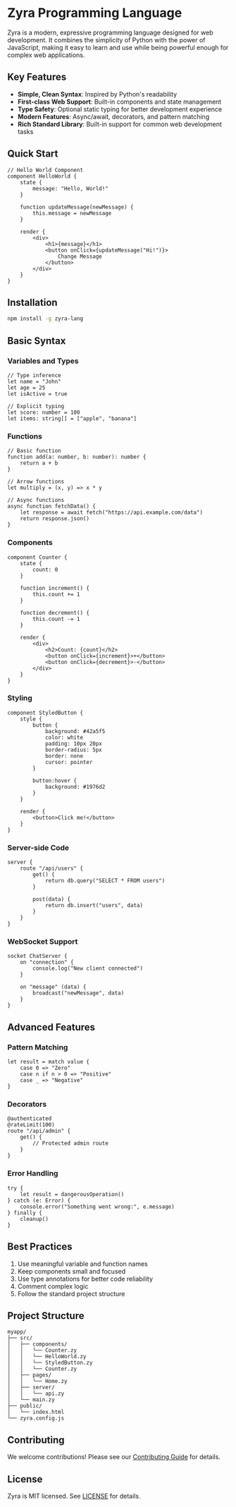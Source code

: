 # Zyra Programming Language

Zyra is a modern, expressive programming language designed for web development. It combines the simplicity of Python with the power of JavaScript, making it easy to learn and use while being powerful enough for complex web applications.

## Key Features

- **Simple, Clean Syntax**: Inspired by Python's readability
- **First-class Web Support**: Built-in components and state management
- **Type Safety**: Optional static typing for better development experience
- **Modern Features**: Async/await, decorators, and pattern matching
- **Rich Standard Library**: Built-in support for common web development tasks

## Quick Start

```zyra
// Hello World Component
component HelloWorld {
    state {
        message: "Hello, World!"
    }

    function updateMessage(newMessage) {
        this.message = newMessage
    }

    render {
        <div>
            <h1>{message}</h1>
            <button onClick={updateMessage("Hi!")}>
                Change Message
            </button>
        </div>
    }
}
```

## Installation

```bash
npm install -g zyra-lang
```

## Basic Syntax

### Variables and Types

```zyra
// Type inference
let name = "John"
let age = 25
let isActive = true

// Explicit typing
let score: number = 100
let items: string[] = ["apple", "banana"]
```

### Functions

```zyra
// Basic function
function add(a: number, b: number): number {
    return a + b
}

// Arrow functions
let multiply = (x, y) => x * y

// Async functions
async function fetchData() {
    let response = await fetch("https://api.example.com/data")
    return response.json()
}
```

### Components

```zyra
component Counter {
    state {
        count: 0
    }

    function increment() {
        this.count += 1
    }

    function decrement() {
        this.count -= 1
    }

    render {
        <div>
            <h2>Count: {count}</h2>
            <button onClick={increment}>+</button>
            <button onClick={decrement}>-</button>
        </div>
    }
}
```

### Styling

```zyra
component StyledButton {
    style {
        button {
            background: #42a5f5
            color: white
            padding: 10px 20px
            border-radius: 5px
            border: none
            cursor: pointer
        }

        button:hover {
            background: #1976d2
        }
    }

    render {
        <button>Click me!</button>
    }
}
```

### Server-side Code

```zyra
server {
    route "/api/users" {
        get() {
            return db.query("SELECT * FROM users")
        }

        post(data) {
            return db.insert("users", data)
        }
    }
}
```

### WebSocket Support

```zyra
socket ChatServer {
    on "connection" {
        console.log("New client connected")
    }

    on "message" (data) {
        broadcast("newMessage", data)
    }
}
```

## Advanced Features

### Pattern Matching

```zyra
let result = match value {
    case 0 => "Zero"
    case n if n > 0 => "Positive"
    case _ => "Negative"
}
```

### Decorators

```zyra
@authenticated
@rateLimit(100)
route "/api/admin" {
    get() {
        // Protected admin route
    }
}
```

### Error Handling

```zyra
try {
    let result = dangerousOperation()
} catch (e: Error) {
    console.error("Something went wrong:", e.message)
} finally {
    cleanup()
}
```

## Best Practices

1. Use meaningful variable and function names
2. Keep components small and focused
3. Use type annotations for better code reliability
4. Comment complex logic
5. Follow the standard project structure

## Project Structure

```
myapp/
├── src/
│   ├── components/
│   │   └── Counter.zy
│   │   └── HelloWorld.zy
│   │   └── StyledButton.zy
│   │   └── Counter.zy
│   ├── pages/
│   │   └── Home.zy
│   ├── server/
│   │   └── api.zy
│   └── main.zy
├── public/
│   └── index.html
└── zyra.config.js
```

## Contributing

We welcome contributions! Please see our [Contributing Guide](CONTRIBUTING.md) for details.

## License

Zyra is MIT licensed. See [LICENSE](LICENSE) for details. 